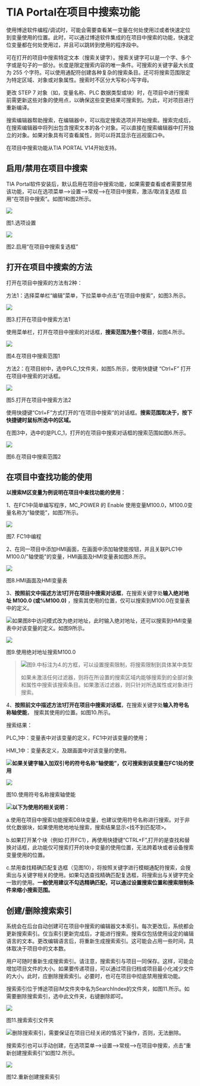 # TIA Portal在项目中搜索功能

使用博途软件编程/调试时，可能会需要查看某一变量在何处使用过或者快速定位到变量使用的位置。此时，可以通过博途软件集成的在项目中搜索的功能，快速定位变量都在何处使用过，并且可以跳转到使用的程序段中。

可在打开的项目中搜索特定文本（搜索关键字）。搜索关键字可以是一个字、多个字或是句子的一部分。长度是限定搜索内容的唯一条件。可搜索的关键字最大长度为 255 个字符。可以使用通配符创建各种复杂的搜索条目。还可将搜索范围限定为特定区域、对象或对象属性。搜索时不区分大写和小写字母。

更改 STEP 7 对象（如，变量名称、PLC 数据类型或块）时，在项目中进行搜索前需更新这些对象的使用点，以确保这些变更结果可搜索到。为此，可对项目进行重新编译。

搜索编辑器帮助搜索，在编辑器中，可以指定搜索选项并开始搜索。搜索完成后，在搜索编辑器中将列出包含搜索文本的各个对象。可以直接在搜索编辑器中打开独立的对象。如果对象具有可查看属性，则可以将其显示在巡视窗口中。

在项目中搜索功能从TIA PORTAL V14开始支持。

## 启用/禁用在项目中搜索

TIA Portal软件安装后，默认启用在项目中搜索功能，如果需要查看或者需要禁用该功能，可以在选项菜单-->设置-->常规-->在项目中搜索，激活/取消复选框 启用“在项目中搜索”。如图1和图2所示。

![](images/21-01.png)

图1.选项设置

![](images/21-02.png)

图2.启用“在项目中搜索复选框”

## 打开在项目中搜索的方法

打开在项目中搜索的方法有2种：

方法1：选择菜单栏“编辑”菜单，下拉菜单中点击“在项目中搜索”，如图3.所示。

![](images/21-03.png)

图3.打开在项目中搜索方法1

使用菜单栏，打开在项目中搜索的对话框，**搜索范围为整个项目**，如图4.所示。

![](images/21-04.png)

图4.在项目中搜索范围1

方法2：在项目树中，选中PLC_1文件夹，如图5.所示，使用快捷键 “Ctrl+F” 打开在项目中搜索的对话框。

![](images/21-05.png)

图5.打开在项目中搜索方法2

使用快捷键“Ctrl+F”方式打开的“在项目中搜索”的对话框。**搜索范围取决于，按下快捷键时鼠标所选中的区域。**

在图3中，选中的是PLC_1，打开的在项目中搜索对话框的搜索范围如图6.所示。

![](images/21-06.png)

图6.在项目中搜索范围2

## 在项目中查找功能的使用

**以搜索M区变量为例说明在项目中查找功能的使用：**

1、在FC1中简单编写程序，MC_POWER 的 Enable 使用变量M100.0，M100.0变量名称为“轴使能”，如图7所示。

![](images/21-07.png)

图7\. FC1中编程

2、在同一项目中添加HMI画面，在画面中添加轴使能按钮，并且关联PLC1中M100.0/"轴使能"的变量，HMI画面及HMI变量表如图8.所示。

![](images/21-08.png)

图8.HMI画面及HMI变量表

3、**按照前文中描述方法1打开在项目中搜索对话框**，在搜索关键字处**输入绝对地址 M100.0 (或%M100.0)** ，搜索其使用的位置，仅可以搜索到M100.0在变量表中的定义。

![](images/3.gif)如果图8中访问模式改为绝对地址，此时输入绝对地址，还可以搜索到HMI变量表中对该变量的定义。如图9所示。

![](images/21-09.png)

图9.使用绝对地址搜索M100.0

> ![](images/3.gif)图9.中标注为4.的方框，可以设置搜索限制，将搜索限制到具体某中类型
> 
> 如果未激活任何过滤器，则将在所设置的搜索区域内能够搜索到的全部对象和属性中搜索该搜索条目。如果激活过滤器，则只针对所选属性或对象进行搜索。

4、**按照前文中描述方法1打开在项目中搜索对话框**，在搜索关键字处**输入符号名称轴使能**， 搜索其使用的位置。如图10.所示。

搜索结果：

PLC_1中：变量表中对该变量的定义，FC1中对该变量的使用；

HMI_1中：变量表定义，及跟画面中对该变量的使用。

![](images/3.gif)**如果关键字输入加双引号的符号名称“轴使能”，仅可搜索到该变量在FC1处的使用**

![](images/21-10.png)

图10.使用符号名称搜索轴使能

![](images/3.gif)**以下为使用的相关说明：**

a.使用在项目中搜索功能搜索DB块变量，也建议使用符号名称进行搜索。对于非优化数据块，如果使用绝地地址搜索，搜索结果显示&lt;找不到匹配项&gt;。

b.如果打开某个块（例如:打开FC1），再使用快捷键“CTRL+F”,打开的是查找和替换对话框，此功能仅可搜索打开的块中变量的使用位置，无法跨着块或者设备搜索变量使用的位置。

c.禁用查找精确匹配复选框（见图10），将按照关键字进行模糊通配符搜索，会搜索出与关键字相关的使用。如果勾选查找精确匹配复选框，将搜索出与关键字完全一致的使用。**一般使用建议不勾选精确匹配，可以通过设置搜索位置和搜索限制条件来缩小搜索范围。**

## 创建/删除搜索索引

系统会在后台自动创建可在项目中搜索的编辑器文本索引。每次更改后，系统都会更新搜索索引。仅当索引更新完成后，才能进行搜索。搜索仅包括使用设定的编辑语言的文本。更改编辑语言后，将重新生成搜索索引。这可能会占用一些时间，具体取决于项目中的文本数。

用户可随时重新生成搜索索引。请注意，搜索索引与项目一同保存。这样，可能会增加项目文件的大小。如果要传递项目，可以通过项目归档或项目最小化减少文件的大小。此时，应删除搜索索引。必要时，也可在项目中彻底禁用搜索功能。

搜索索引位于博途项目IM文件夹中名为SearchIndex的文件夹，如图11.所示。如需要删除搜索索引，选中此文件夹，右键删除即可。

![](images/21-11.png)

图11.搜索索引文件夹

![](images/3.gif)删除搜索索引，需要保证在项目已经关闭的情况下操作，否则，无法删除。

搜索索引也可以手动创建，在选项菜单-->设置-->常规-->在项目中搜索，点击“重新创建搜索索引”如图12.所示。

![](images/21-12.png)

图12.重新创建搜索索引